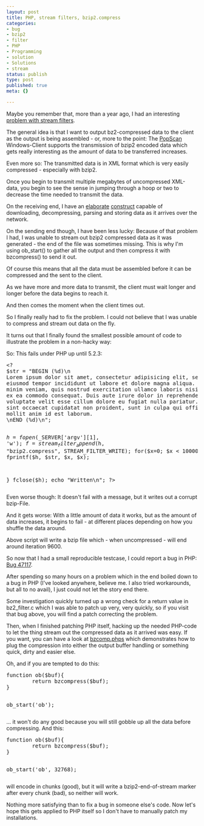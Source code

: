 ```yaml
---
layout: post
title: PHP, stream filters, bzip2.compress
categories:
- bug
- bzip2
- filter
- PHP
- Programming
- solution
- Solutions
- stream
status: publish
type: post
published: true
meta: {}

---
```

<p>Maybe you remember that, more than a year ago, I had an interesting <a href="/archives/268-PHP-Stream-Filters.html">problem with stream filters</a>.</p>
<p>The general idea is that I want to output bz2-compressed data to the client as the output is being assembled - or, more to the point: The <a href="http://www.popscan.ch">PopScan</a> Windows-Client supports the transmission of bzip2 encoded data which gets really interesting as the amount of data to be transferred increases.</p>
<p>Even more so: The transmitted data is in XML format which is very easily compressed - especially with bzip2.</p>
<p>Once you begin to transmit multiple megabytes of uncompressed XML-data, you begin to see the sense in jumping through a hoop or two to decrease the time needed to transmit the data.</p>
<p>On the receiving end, I have an <a href="/archives/149-Refactoring-Its-worth-it.html">elaborate</a> <a href="/archives/314-XmlReader-I-love-thee.html">construct</a> capable of downloading, decompressing, parsing and storing data as it arrives over the network.</p>
<p>On the sending end though, I have been less lucky: Because of that problem I had, I was unable to stream out bzip2 compressed data as it was generated - the end of the file was sometimes missing. This is why I'm using ob_start() to gather all the output and then compress it with bzcompress() to send it out.</p>
<p>Of course this means that all the data must be assembled before it can be compressed and the sent to the client.</p>
<p>As we have more and more data to transmit, the client must wait longer and longer before the data begins to reach it.</p>
<p>And then comes the moment when the client times out.</p>
<p>So I finally really had to fix the problem. I could not believe that I was unable to compress and stream out data on the fly.</p>
<p>It turns out that I finally found the smallest possible amount of code to illustrate the problem in a non-hacky way:</p>
<p>So: This fails under PHP up until 5.2.3:</p>
<pre class="code">
&lt;?
$str = "BEGIN (%d)\n
Lorem ipsum dolor sit amet, consectetur adipisicing elit, sed do
eiusmod tempor incididunt ut labore et dolore magna aliqua. Ut enim ad
minim veniam, quis nostrud exercitation ullamco laboris nisi ut aliquip
ex ea commodo consequat. Duis aute irure dolor in reprehenderit in
voluptate velit esse cillum dolore eu fugiat nulla pariatur. Excepteur
sint occaecat cupidatat non proident, sunt in culpa qui officia deserunt
mollit anim id est laborum.
\nEND (%d)\n";

$h = fopen($_SERVER['argv'][1], 'w');
$f = stream_filter_append($h, "bzip2.compress", STREAM_FILTER_WRITE);
for($x=0; $x &lt; 10000; $x++){
   fprintf($h, $str, $x, $x);

}
fclose($h);
echo "Written\n";
?&gt;
</pre>
<p>Even worse though: It doesn't fail with a message, but it writes out a corrupt bzip-File.</p>
<p>And it gets worse: With a little amount of data it works, but as the amount of data increases, it begins to fail - at different places depending on how you shuffle the data around.</p>
<p>Above script will write a bzip file which - when uncompressed - will end around iteration 9600.</p>
<p>So now that I had a small reproducible testcase, I could report a bug in PHP: <a href="http://bugs.php.net/?id=42117">Bug 47117</a>.</p>
<p>After spending so many hours on a problem which in the end boiled down to a bug in PHP (I've looked anywhere, believe me. I also tried workarounds, but all to no avail), I just could not let the story end there.</p>
<p>Some investigation quickly turned up a wrong check for a return value in bz2_filter.c which I was able to patch up very, very quickly, so if you visit that bug above, you will find a patch correcting the problem.</p>
<p>Then, when I finished patching PHP itself, hacking up the needed PHP-code to let the thing stream out the compressed data as it arrived was easy. If you want, you can have a look at <a href="http://www.lipfi.ch/bzcomp.phps">bzcomp.phps</a> which demonstrates how to plug the compression into either the output buffer handling or something quick, dirty and easier else.</p>
<p>Oh, and if you are tempted to do this:</p>
<pre class="code">
function ob($buf){
        return bzcompress($buf);
}

ob_start('ob');
</pre>
<p>... it won't do any good because you will still gobble up all the data before compressing. And this:
<pre class="code">
function ob($buf){
        return bzcompress($buf);
}

ob_start('ob', 32768);
</pre>
<p>will encode in chunks (good), but it will write a bzip2-end-of-stream marker after every chunk (bad), so neither will work.</p>
<p>Nothing more satisfying than to fix a bug in someone else's code. Now let's hope this gets applied to PHP itself so I don't have to manually patch my installations.</p>
